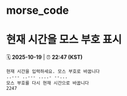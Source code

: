 # morse_code
# 현재 시간을 모스 부호 표시
<!-- MORSE_TIME_START -->
🗓️ **2025-10-19** | ⏰ **22:47 (KST)**

```
현재 시간을 입력하세요. 모스 부호로 바꿉니다
..--- ..--- ....- --...
모스 부호를 다시 현재 시간으로 바꿉니다
2247
```
<!-- MORSE_TIME_END -->
